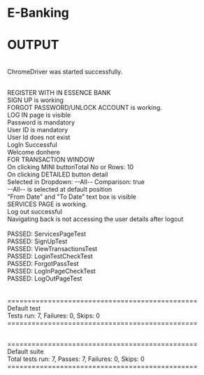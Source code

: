 # E-Banking 
<h1>OUTPUT</h1>
</BR>
ChromeDriver was started successfully.</br>
</br>

REGISTER WITH IN ESSENCE BANK</br>
SIGN UP is working</br>
FORGOT PASSWORD/UNLOCK ACCOUNT is working.</br>
LOG IN page is visible</br>
Password is mandatory</br>
User ID is mandatory</br>
User Id does not exist</br>
LogIn Successful</br>
Welcome donhere</br>
FOR TRANSACTION WINDOW</br>
On clicking MINI buttonTotal No or Rows: 10</br>
On clicking DETAILED button detail</br>
Selected in Dropdown: --All-- Comparison: true</br>
--All-- is selected at default position</br>
"From Date" and "To Date" text box is visible</br>
SERVICES PAGE is working.</br>
Log out successful</br>
Navigating back is not accessing the user details after logout
</br>
</br>
PASSED: ServicesPageTest</br>
PASSED: SignUpTest</br>
PASSED: ViewTransactionsTest</br>
PASSED: LoginTestCheckTest</br>
PASSED: ForgotPassTest</br>
PASSED: LogInPageCheckTest</br>
PASSED: LogOutPageTest</br>
</br></br>
===============================================</br>
    Default test</br>
    Tests run: 7, Failures: 0, Skips: 0</br>
===============================================</br>
</br>

===============================================</br>
Default suite</br>
Total tests run: 7, Passes: 7, Failures: 0, Skips: 0</br>
===============================================</br>
</br>
